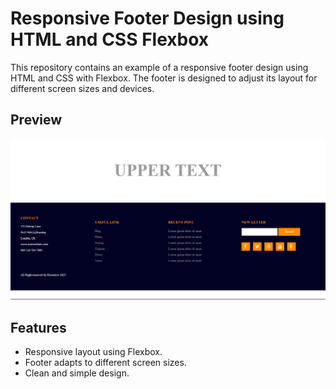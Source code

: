 # Responsive Footer Design using HTML and CSS Flexbox

This repository contains an example of a responsive footer design using HTML and CSS with Flexbox. The footer is designed to adjust its layout for different screen sizes and devices.

## Preview

![Preview](footer.png)

## Features

- Responsive layout using Flexbox.
- Footer adapts to different screen sizes.
- Clean and simple design.
